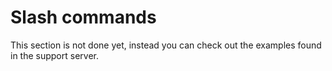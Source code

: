 # Slash commands

This section is not done yet, instead you can check out the examples found in the support server.